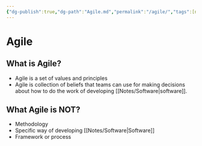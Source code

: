 ```yaml
---
{"dg-publish":true,"dg-path":"Agile.md","permalink":"/agile/","tags":[null]}
---
```




# Agile
## What is Agile?
- Agile is a set of values and principles
- Agile is collection of beliefs that teams can use for making decisions about how to do the work of developing [[Notes/Software\|software]].

## What Agile is NOT?
- Methodology
- Specific way of developing [[Notes/Software\|Software]]
- Framework or process
